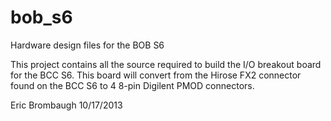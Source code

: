 bob_s6
======

Hardware design files for the BOB S6

This project contains all the source required to build the I/O breakout board
for the BCC S6. This board will convert from the Hirose FX2 connector found on
the BCC S6 to 4 8-pin Digilent PMOD connectors.

Eric Brombaugh 10/17/2013